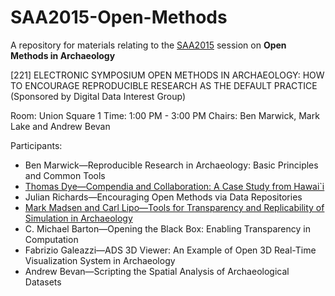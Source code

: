 # SAA2015-Open-Methods
A repository for materials relating to the [SAA2015](http://saa.org/AbouttheSociety/AnnualMeeting/tabid/138/Default.aspx) session on **Open Methods in Archaeology**

[221] ELECTRONIC SYMPOSIUM
OPEN METHODS IN ARCHAEOLOGY: HOW TO ENCOURAGE REPRODUCIBLE RESEARCH AS THE DEFAULT PRACTICE
(Sponsored by Digital Data Interest Group)

Room: Union Square 1
Time: 1:00 PM - 3:00 PM
Chairs: Ben Marwick, Mark Lake and Andrew Bevan

Participants:

* Ben Marwick—Reproducible Research in Archaeology: Basic Principles and Common Tools
* [Thomas Dye—Compendia and Collaboration: A Case Study from Hawai`i](/Dye)
* Julian Richards—Encouraging Open Methods via Data Repositories
* [Mark Madsen and Carl Lipo—Tools for Transparency and Replicability of Simulation in Archaeology](/MadsenLipo)
* C. Michael Barton—Opening the Black Box: Enabling Transparency in Computation
* Fabrizio Galeazzi—ADS 3D Viewer: An Example of Open 3D Real-Time Visualization System in Archaeology
* Andrew Bevan—Scripting the Spatial Analysis of Archaeological Datasets

